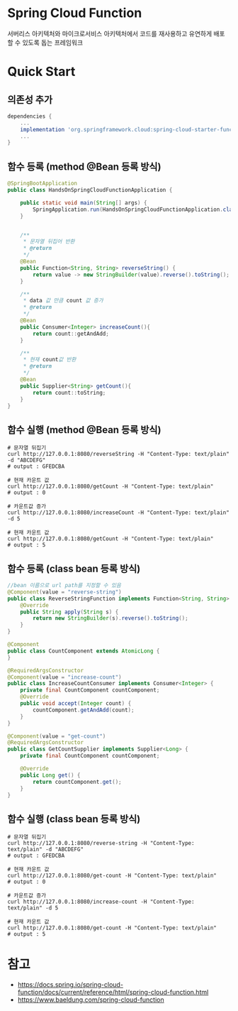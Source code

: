 # Spring Cloud Function
서버리스 아키텍처와 마이크로서비스 아키텍처에서 코드를 재사용하고 유연하게 배포할 수 있도록 돕는 프레임워크

# Quick Start
## 의존성 추가
```groovy
dependencies {
    ...
    implementation 'org.springframework.cloud:spring-cloud-starter-function-web'
    ...
}

```

## 함수 등록 (method @Bean 등록 방식)
```java
@SpringBootApplication
public class HandsOnSpringCloudFunctionApplication {

    public static void main(String[] args) {
        SpringApplication.run(HandsOnSpringCloudFunctionApplication.class, args);
    }


    /**
     * 문자열 뒤집어 반환
     * @return
     */
    @Bean
    public Function<String, String> reverseString() {
        return value -> new StringBuilder(value).reverse().toString();
    }

    /**
     * data 값 만큼 count 값 증가
     * @return
     */
    @Bean
    public Consumer<Integer> increaseCount(){
        return count::getAndAdd;
    }

    /**
     * 현재 count값 반환
     * @return
     */
    @Bean
    public Supplier<String> getCount(){
        return count::toString;
    }
}
```


## 함수 실행 (method @Bean 등록 방식)
```shell
# 문자열 뒤집기
curl http://127.0.0.1:8080/reverseString -H "Content-Type: text/plain" -d "ABCDEFG"
# output : GFEDCBA

# 현재 카운트 값
curl http://127.0.0.1:8080/getCount -H "Content-Type: text/plain"
# output : 0

# 카운트값 증가
curl http://127.0.0.1:8080/increaseCount -H "Content-Type: text/plain" -d 5

# 현재 카운트 값
curl http://127.0.0.1:8080/getCount -H "Content-Type: text/plain"
# output : 5
```


## 함수 등록 (class bean 등록 방식)
```java
//bean 이름으로 url path를 지정할 수 있음
@Component(value = "reverse-string")
public class ReverseStringFunction implements Function<String, String> {
    @Override
    public String apply(String s) {
        return new StringBuilder(s).reverse().toString();
    }
}

@Component
public class CountComponent extends AtomicLong {
}

@RequiredArgsConstructor
@Component(value = "increase-count")
public class IncreaseCountConsumer implements Consumer<Integer> {
    private final CountComponent countComponent;
    @Override
    public void accept(Integer count) {
        countComponent.getAndAdd(count);
    }
}

@Component(value = "get-count")
@RequiredArgsConstructor
public class GetCountSupplier implements Supplier<Long> {
    private final CountComponent countComponent;

    @Override
    public Long get() {
        return countComponent.get();
    }
}
```
## 함수 실행 (class bean 등록 방식)
```shell
# 문자열 뒤집기
curl http://127.0.0.1:8080/reverse-string -H "Content-Type: text/plain" -d "ABCDEFG"
# output : GFEDCBA

# 현재 카운트 값
curl http://127.0.0.1:8080/get-count -H "Content-Type: text/plain"
# output : 0

# 카운트값 증가
curl http://127.0.0.1:8080/increase-count -H "Content-Type: text/plain" -d 5

# 현재 카운트 값
curl http://127.0.0.1:8080/get-count -H "Content-Type: text/plain"
# output : 5
```

# 참고
- https://docs.spring.io/spring-cloud-function/docs/current/reference/html/spring-cloud-function.html
- https://www.baeldung.com/spring-cloud-function
